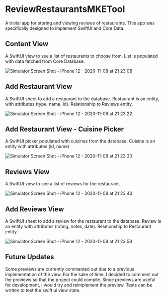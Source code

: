 # ReviewRestaurantsMKETool
A trivial app for storing and viewing reviews of restaurants. This app was specifically designed to implement SwiftUI and Core Data.

## Content View
A SwiftUI view to see a list of restaurants to choose from. List is populated with data fetched from Core Database.

![Simulator Screen Shot - iPhone 12 - 2020-11-08 at 21 23 08](https://user-images.githubusercontent.com/39076409/98497281-27a35e00-2209-11eb-8dbb-c3257cdc023c.png)

## Add Restaurant View
A SwiftUI sheet to add a restaurant to the database. Restaurant is an entity, with attributes (type, name, id). Relationship to Reviews entity.

![Simulator Screen Shot - iPhone 12 - 2020-11-08 at 21 23 22](https://user-images.githubusercontent.com/39076409/98497283-27a35e00-2209-11eb-89a6-af658832f1e4.png)

## Add Restaurant View - Cuisine Picker
A SwiftUI picker populated with cuisines from the database. Cuisine is an entity with attributes (id, name)

![Simulator Screen Shot - iPhone 12 - 2020-11-08 at 21 23 30](https://user-images.githubusercontent.com/39076409/98497285-283bf480-2209-11eb-894a-d111d116a5b5.png)

## Reviews View
A SwiftUI view to see a list of reviews for the restaurant.

![Simulator Screen Shot - iPhone 12 - 2020-11-08 at 21 23 43](https://user-images.githubusercontent.com/39076409/98497286-283bf480-2209-11eb-9813-03ef205637c6.png)

## Add Reviews View
A SwiftUI sheet to add a review for the restaurant to the database. Review is an entity with attributes (rating, notes, date). Relationship to Restaurant entity.

![Simulator Screen Shot - iPhone 12 - 2020-11-08 at 21 23 58](https://user-images.githubusercontent.com/39076409/98497289-283bf480-2209-11eb-92e8-40a140c815bd.png)


## Future Updates
Some previews are currently commented out due to a previous implementation of the view. For the sake of time, I decided to comment out the previews so that the project could compile. Since previews are useful for development, I would try and reimplement the preview. Tests can be written to test the swift ui view state. 
